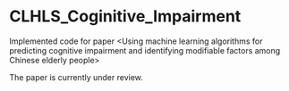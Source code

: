 # CLHLS_Coginitive_Impairment
Implemented code for paper &lt;Using machine learning algorithms for predicting cognitive impairment and identifying modifiable factors among Chinese elderly people>

The paper is currently under review.
